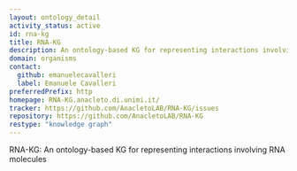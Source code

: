 ```yaml
---
layout: ontology_detail
activity_status: active
id: rna-kg
title: RNA-KG
description: An ontology-based KG for representing interactions involving RNA molecules.
domain: organisms
contact:
  github: emanuelecavalleri
  label: Emanuele Cavalleri
preferredPrefix: http
homepage: RNA-KG.anacleto.di.unimi.it/
tracker: https://github.com/AnacletoLAB/RNA-KG/issues
repository: https://github.com/AnacletoLAB/RNA-KG
restype: "knowledge graph"
---
```


RNA-KG: An ontology-based KG for representing interactions involving RNA molecules
